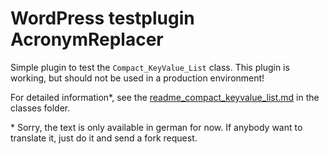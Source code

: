 # WordPress testplugin AcronymReplacer #

Simple plugin to test the `Compact_KeyValue_List` class. This plugin is working, but should not be used in a production environment!

For detailed information*, see the [readme_compact_keyvalue_list.md](https://github.com/RalfAlbert/WordPress-AcronymReplacer/blob/master/classes/readme_compakt_keyvalue_list.md) in the classes folder.

\* Sorry, the text is only available in german for now. If anybody want to translate it, just do it and send a fork request.